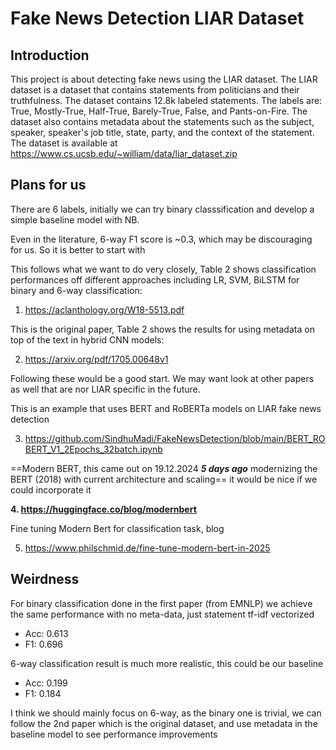 # Fake News Detection LIAR Dataset

## Introduction
This project is about detecting fake news using the LIAR dataset. The LIAR dataset is a dataset that contains statements from politicians and their truthfulness. The dataset contains 12.8k labeled statements. The labels are: True, Mostly-True, Half-True, Barely-True, False, and Pants-on-Fire. The dataset also contains metadata about the statements such as the subject, speaker, speaker's job title, state, party, and the context of the statement. The dataset is available at https://www.cs.ucsb.edu/~william/data/liar_dataset.zip

## Plans for us
There are 6 labels, initially we can try binary classsification and develop a simple baseline model with NB.

Even in the literature, 6-way F1 score is ~0.3, which may be discouraging for us. So it is better to start with 

This follows what we want to do very closely, Table 2 shows classification performances off different approaches including LR, SVM, BiLSTM for binary and 6-way classification:

1. https://aclanthology.org/W18-5513.pdf

This is the original paper, Table 2 shows the results for using metadata on top of the text in hybrid CNN models:

2. https://arxiv.org/pdf/1705.00648v1

Following these would be a good start. We may want look at other papers as well that are nor LIAR specific in the future.

This is an example that uses BERT and RoBERTa models on LIAR fake news detection

3. https://github.com/SindhuMadi/FakeNewsDetection/blob/main/BERT_ROBERT_V1_2Epochs_32batch.ipynb
   
==Modern BERT, this came out on 19.12.2024 ***5 days ago*** modernizing the BERT (2018) with current architecture and scaling== it would be nice if we could incorporate it

**4. https://huggingface.co/blog/modernbert**

Fine tuning Modern Bert for classification task, blog

5. https://www.philschmid.de/fine-tune-modern-bert-in-2025

## Weirdness
For binary classification done in the first paper (from EMNLP) we achieve the same performance with no meta-data, just statement tf-idf vectorized
- Acc:	0.613
- F1:	0.696

6-way classification result is much more realistic, this could be our baseline

- Acc:	0.199
- F1:	0.184

I think we should mainly focus on 6-way, as the binary one is trivial, we can follow the 2nd paper which is the original dataset, and use metadata in the baseline model to see performance improvements
